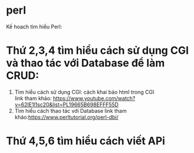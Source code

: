 # perl
Kế hoach tìm hiểu Perl:  


# Thứ 2,3,4 tìm hiểu cách sử dụng CGI và thao tác với Database để làm CRUD:
  1. Tìm hiểu cách sử dụng CGI: cách khai báo html trong CGI  
    link tham khảo: https://www.youtube.com/watch?v=62IE1l1sc20&list=PL19665B698EFFF55D  
  2. Tìm hiểu cách thao tác với Database
    link tham khảo:https://www.perltutorial.org/perl-dbi/  
# Thứ 4,5,6 tìm hiểu cách viết APi
